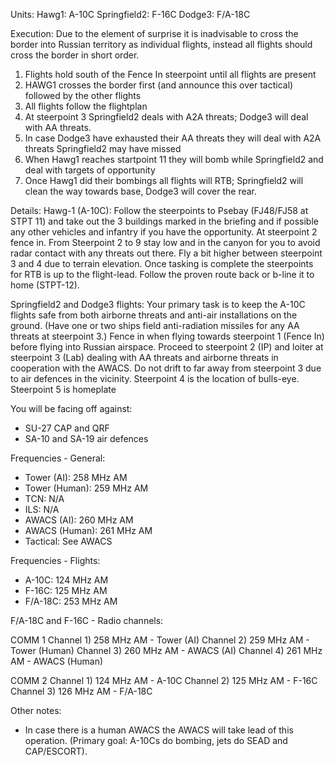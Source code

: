Units:
Hawg1: A-10C
Springfield2: F-16C
Dodge3: F/A-18C

Execution:
Due to the element of surprise it is inadvisable to cross the border into Russian territory as individual flights, instead all flights should cross the border in short order.
1) Flights hold south of the Fence In steerpoint until all flights are present
2) HAWG1 crosses the border first (and announce this over tactical) followed by the other flights
3) All flights follow the flightplan
4) At steerpoint 3 Springfield2 deals with A2A threats; Dodge3 will deal with AA threats.
5) In case Dodge3 have exhausted their AA threats they will deal with A2A threats Springfield2 may have missed
5) When Hawg1 reaches startpoint 11 they will bomb while Springfield2 and deal with targets of opportunity
6) Once Hawg1 did their bombings all flights will RTB; Springfield2 will clean the way towards base, Dodge3 will cover the rear.

Details:
Hawg-1 (A-10C): Follow the steerpoints to Psebay (FJ48/FJ58 at STPT 11) and take out the 3 buildings marked in the briefing and if possible any other vehicles and infantry if you have the opportunity.
At steerpoint 2 fence in. From Steerpoint 2 to 9 stay low and in the canyon for you to avoid radar contact with any threats out there. Fly a bit higher between steerpoint 3 and 4 due to terrain elevation.
Once tasking is complete the steerpoints for RTB is up to the flight-lead. Follow the proven route back or b-line it to home (STPT-12).

Springfield2 and Dodge3 flights:
Your primary task is to keep the A-10C flights safe from both airborne threats and anti-air installations on the ground.
(Have one or two ships field anti-radiation missiles for any AA threats at steerpoint 3.)
Fence in when flying towards steerpoint 1 (Fence In) before flying into Russian airspace.
Proceed to steerpoint 2 (IP) and loiter at steerpoint 3 (Lab) dealing with AA threats and airborne threats in cooperation with the AWACS.
Do not drift to far away from steerpoint 3 due to air defences in the vicinity.
Steerpoint 4 is the location of bulls-eye.
Steerpoint 5 is homeplate

You will be facing off against:
- SU-27 CAP and QRF
- SA-10 and SA-19 air defences


Frequencies - General:
 - Tower (AI): 258 MHz AM
 - Tower (Human): 259 MHz AM
 - TCN: N/A
 - ILS: N/A
 - AWACS (AI): 260 MHz AM
 - AWACS (Human): 261 MHz AM
 - Tactical: See AWACS

Frequencies - Flights:
 - A-10C: 124 MHz AM
 - F-16C: 125 MHz AM
 - F/A-18C: 253 MHz AM


F/A-18C and F-16C - Radio channels:

COMM 1
Channel 1) 258 MHz AM - Tower (AI)
Channel 2) 259 MHz AM - Tower (Human)
Channel 3) 260 MHz AM - AWACS (AI)
Channel 4) 261 MHz AM - AWACS (Human)

COMM 2
Channel 1) 124 MHz AM - A-10C
Channel 2) 125 MHz AM - F-16C
Channel 3) 126 MHz AM - F/A-18C


Other notes:
- In case there is a human AWACS the AWACS will take lead of this operation. (Primary goal: A-10Cs do bombing, jets do SEAD and CAP/ESCORT).
